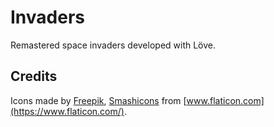 # Invaders

Remastered space invaders developed with Löve.

## Credits

Icons made by [Freepik](https://www.freepik.com/), [Smashicons](https://smashicons.com/) from [www.flaticon.com](https://www.flaticon.com/).
